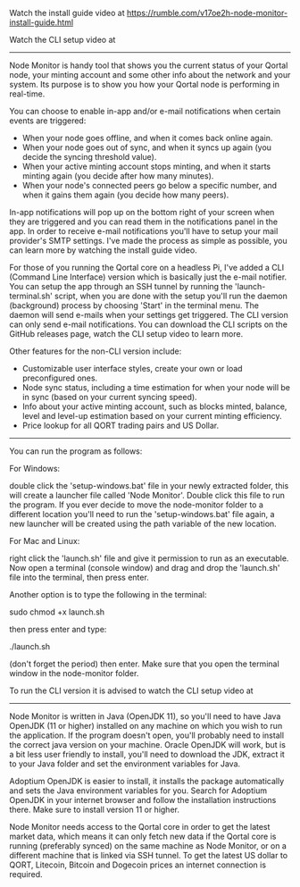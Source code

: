 
Watch the install guide video at https://rumble.com/v17oe2h-node-monitor-install-guide.html

Watch the CLI setup video at 

--------

Node Monitor is handy tool that shows you the current status of your Qortal node, your minting account and some other info about the network and your system. Its purpose is to show you how your Qortal node is performing in real-time.

You can choose to enable in-app and/or e-mail notifications when certain events are triggered:

- When your node goes offline, and when it comes back online again.
- When your node goes out of sync, and when it syncs up again (you decide the syncing threshold value).
- When your active minting account stops minting, and when it starts minting again (you decide after how many minutes).
- When your node's connected peers go below a specific number, and when it gains them again (you decide how many peers).

In-app notifications will pop up on the bottom right of your screen when they are triggered and you can read them in the notifications panel in the app. In order to receive e-mail notifications you'll have to setup your mail provider's SMTP settings. I've made the process as simple as possible, you can learn more by watching the install guide video.

For those of you running the Qortal core on a headless Pi, I've added a CLI (Command Line Interface) version which is basically just the e-mail notifier. You can setup the app through an SSH tunnel by running the 'launch-terminal.sh' script, when you are done with the setup you'll run the daemon (background) process by choosing 'Start' in the terminal menu. The daemon will send e-mails when your settings get triggered. The CLI version can only send e-mail notifications. You can download the CLI scripts on the GitHub releases page, watch the CLI setup video to learn more. 

Other features for the non-CLI version include:

- Customizable user interface styles, create your own or load preconfigured ones.
- Node sync status, including a time estimation for when your node will be in sync (based on your current syncing speed).
- Info about your active minting account, such as blocks minted, balance, level and level-up estimation based on your current minting efficiency.
- Price lookup for all QORT trading pairs and US Dollar.

------

You can run the program as follows:

For Windows:

double click the 'setup-windows.bat' file in your newly extracted folder, this will create a launcher file called 'Node Monitor'. Double click this file to run the program. If you ever decide to move the node-monitor folder to a different location you'll need to run the 'setup-windows.bat' file again, a new launcher will be created using the path variable of the new location.

For Mac and Linux:

right click the 'launch.sh' file and give it permission to run as an executable. Now open a terminal (console window) and drag and drop the 'launch.sh' file into the terminal, then press enter. 

Another option is to type the following in the terminal:

sudo chmod +x launch.sh

then press enter and type:

./launch.sh

 (don't forget the period) then enter. Make sure that you open the terminal window in the node-monitor folder.
 
 
To run the CLI version it is advised to watch the CLI setup video at 

----------

Node Monitor is written in Java (OpenJDK 11), so you'll need to have Java OpenJDK (11 or higher) installed on any machine on which you wish to run the application. If the program doesn't open, you'll probably need to install the correct java version on your machine. Oracle OpenJDK will work, but is a bit less user friendly to install, you'll need to download the JDK, extract it to your Java folder and set the environment variables for Java. 

Adoptium OpenJDK is easier to install, it installs the package automatically and sets the Java environment variables for you. Search for Adoptium OpenJDK in your internet browser and follow the installation instructions there. Make sure to install version 11 or higher.

Node Monitor needs access to the Qortal core in order to get the latest market data, which means it can only fetch new data if the Qortal core is running (preferably synced) on the same machine as Node Monitor, or on a different machine that is linked via SSH tunnel. To get the latest US dollar to QORT, Litecoin, Bitcoin and Dogecoin prices an internet connection is required.
